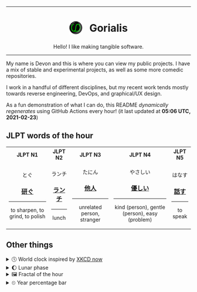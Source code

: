 ***

<h1 align="center">
<sub>
    <img src="readme/resources/avatar.png" height="36">
</sub>
&nbsp;
Gorialis
</h1>
<p align="center">
Hello! I like making tangible software.
</p>

***

My name is Devon and this is where you can view my public projects. I have a mix of stable and experimental projects, as well as some more comedic repositories.

I work in a handful of different disciplines, but my recent work tends mostly towards reverse engineering, DevOps, and graphical/UX design.

As a fun demonstration of what I can do, this README *dynamically regenerates* using GitHub Actions every hour! (it last updated at **05:06 UTC, 2021-02-23**)

<h2>JLPT words of the hour</h2>
<table>
    <tr>
        <th>JLPT N1</th>
        <th>JLPT N2</th>
        <th>JLPT N3</th>
        <th>JLPT N4</th>
        <th>JLPT N5</th>
    </tr>
    <tr>
        <td>
            <p align="center">とぐ</p>
            <h3 align="center"><b><a href="https://jisho.org/search/%E7%A0%94%E3%81%90">研ぐ</a></b></h3>
            <hr>
            <p align="center">to sharpen,<wbr> to grind,<wbr> to polish</p>
        </td>
        <td>
            <p align="center">ランチ</p>
            <h3 align="center"><b><a href="https://jisho.org/search/%E3%83%A9%E3%83%B3%E3%83%81">ランチ</a></b></h3>
            <hr>
            <p align="center">lunch</p>
        </td>
        <td>
            <p align="center">たにん</p>
            <h3 align="center"><b><a href="https://jisho.org/search/%E4%BB%96%E4%BA%BA">他人</a></b></h3>
            <hr>
            <p align="center">unrelated person,<wbr> stranger</p>
        </td>
        <td>
            <p align="center">やさしい</p>
            <h3 align="center"><b><a href="https://jisho.org/search/%E5%84%AA%E3%81%97%E3%81%84">優しい</a></b></h3>
            <hr>
            <p align="center">kind (person),<wbr> gentle (person),<wbr> easy (problem)</p>
        </td>
        <td>
            <p align="center">はなす</p>
            <h3 align="center"><b><a href="https://jisho.org/search/%E8%A9%B1%E3%81%99">話す</a></b></h3>
            <hr>
            <p align="center">to speak</p>
        </td>
    </tr>
</table>

<h2>Other things</h2>
<details>
<summary>🕔  World clock inspired by <a href="https://xkcd.com/now">XKCD now</a></summary>

> <img src="generated/now.png" width="512">

</details>
<details>
<summary>🌔 Lunar phase</summary>

The moon is approximately 40.89% through its phase (Waxing Gibbous).

</details>
<details>
<summary>&#x1f5bc; Fractal of the hour</summary>

> <img src="generated/fractal.png" width="512">

</details>
<details>
<summary>&#x23f2; Year percentage bar</summary>
<pre><code>2021 [██▁▁▁▁▁▁▁▁▁▁▁▁▁▁▁▁▁▁] 14.58%</code></pre>
</details>
